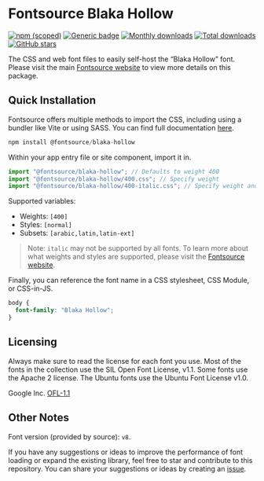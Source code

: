 # Fontsource Blaka Hollow

[![npm (scoped)](https://img.shields.io/npm/v/@fontsource/blaka-hollow?color=brightgreen)](https://www.npmjs.com/package/@fontsource/blaka-hollow) [![Generic badge](https://img.shields.io/badge/fontsource-passing-brightgreen)](https://github.com/fontsource/fontsource) [![Monthly downloads](https://badgen.net/npm/dm/@fontsource/blaka-hollow)](https://github.com/fontsource/fontsource) [![Total downloads](https://badgen.net/npm/dt/@fontsource/blaka-hollow)](https://github.com/fontsource/fontsource) [![GitHub stars](https://img.shields.io/github/stars/fontsource/fontsource.svg?style=social&label=Star)](https://github.com/fontsource/fontsource/stargazers)

The CSS and web font files to easily self-host the “Blaka Hollow” font. Please visit the main [Fontsource website](https://fontsource.org/fonts/blaka-hollow) to view more details on this package.

## Quick Installation

Fontsource offers multiple methods to import the CSS, including using a bundler like Vite or using SASS. You can find full documentation [here](https://fontsource.org/docs/getting-started/introduction).

```javascript
npm install @fontsource/blaka-hollow
```

Within your app entry file or site component, import it in.

```javascript
import "@fontsource/blaka-hollow"; // Defaults to weight 400
import "@fontsource/blaka-hollow/400.css"; // Specify weight
import "@fontsource/blaka-hollow/400-italic.css"; // Specify weight and style
```

Supported variables:
- Weights: `[400]`
- Styles: `[normal]`
- Subsets: `[arabic,latin,latin-ext]`

> Note: `italic` may not be supported by all fonts. To learn more about what weights and styles are supported, please visit the [Fontsource website](https://fontsource.org/fonts/blaka-hollow).

Finally, you can reference the font name in a CSS stylesheet, CSS Module, or CSS-in-JS.

```css
body {
  font-family: "Blaka Hollow";
}
```

## Licensing
Always make sure to read the license for each font you use. Most of the fonts in the collection use the SIL Open Font License, v1.1. Some fonts use the Apache 2 license. The Ubuntu fonts use the Ubuntu Font License v1.0.

Google Inc.
[OFL-1.1](http://scripts.sil.org/OFL)

## Other Notes
Font version (provided by source): `v8`.

If you have any suggestions or ideas to improve the performance of font loading or expand the existing library, feel free to star and contribute to this repository. You can share your suggestions or ideas by creating an [issue](https://github.com/fontsource/fontsource/issues).